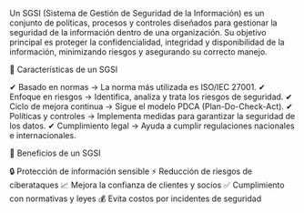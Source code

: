Un SGSI (Sistema de Gestión de Seguridad de la Información) es un conjunto de políticas, procesos y controles diseñados para gestionar la seguridad de la información dentro de una organización. Su objetivo principal es proteger la confidencialidad, integridad y disponibilidad de la información, minimizando riesgos y asegurando su correcto manejo.

🔹 Características de un SGSI

✔ Basado en normas → La norma más utilizada es ISO/IEC 27001. ✔ Enfoque en riesgos → Identifica, analiza y trata los riesgos de seguridad. ✔ Ciclo de mejora continua → Sigue el modelo PDCA (Plan-Do-Check-Act). ✔ Políticas y controles → Implementa medidas para garantizar la seguridad de los datos. ✔ Cumplimiento legal → Ayuda a cumplir regulaciones nacionales e internacionales.

🔹 Beneficios de un SGSI

🔒 Protección de información sensible ⚡ Reducción de riesgos de ciberataques 📈 Mejora la confianza de clientes y socios ✅ Cumplimiento con normativas y leyes 💰 Evita costos por incidentes de seguridad
